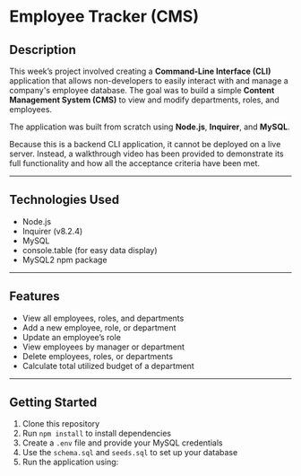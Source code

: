 # Employee Tracker (CMS)

## Description

This week’s project involved creating a **Command-Line Interface (CLI)** application that allows non-developers to easily interact with and manage a company's employee database. The goal was to build a simple **Content Management System (CMS)** to view and modify departments, roles, and employees.

The application was built from scratch using **Node.js**, **Inquirer**, and **MySQL**.

Because this is a backend CLI application, it cannot be deployed on a live server. Instead, a walkthrough video has been provided to demonstrate its full functionality and how all the acceptance criteria have been met.

---

## Technologies Used

- Node.js  
- Inquirer (v8.2.4)  
- MySQL  
- console.table (for easy data display)  
- MySQL2 npm package  

---

## Features

- View all employees, roles, and departments  
- Add a new employee, role, or department  
- Update an employee’s role  
- View employees by manager or department  
- Delete employees, roles, or departments  
- Calculate total utilized budget of a department  

---

## Getting Started

1. Clone this repository  
2. Run `npm install` to install dependencies  
3. Create a `.env` file and provide your MySQL credentials  
4. Use the `schema.sql` and `seeds.sql` to set up your database  
5. Run the application using:  
